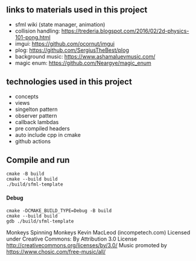 ## links to materials used in this project
- sfml wiki (state manager, animation)
- collision handling: https://trederia.blogspot.com/2016/02/2d-physics-101-pong.html
- imgui: https://github.com/ocornut/imgui
- plog: https://github.com/SergiusTheBest/plog
- background music: https://www.ashamaluevmusic.com/
- magic enum: https://github.com/Neargye/magic_enum

## technologies used in this project
- concepts
- views
- singelton pattern
- observer pattern
- callback lambdas
- pre compiled headers
- auto include cpp in cmake
- github actions

## Compile and run
```
cmake -B build
cmake --build build
./build/sfml-template
```

#### Debug
```
cmake -DCMAKE_BUILD_TYPE=Debug -B build
cmake --build build
gdb ./build/sfml-template
```

Monkeys Spinning Monkeys Kevin MacLeod (incompetech.com)
Licensed under Creative Commons: By Attribution 3.0 License
http://creativecommons.org/licenses/by/3.0/
Music promoted by https://www.chosic.com/free-music/all/ 